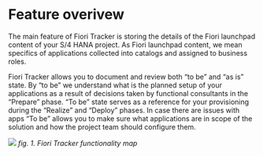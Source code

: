 # Feature overivew 

The main feature of Fiori Tracker is storing the details of the Fiori launchpad content of your S/4 HANA project. As Fiori launchpad content, we mean specifics of applications collected into catalogs and assigned to business roles. 

Fiori Tracker allows you to document and review both “to be” and “as is” state. By “to be” we understand what is the planned setup of your applications as a result of decisions taken by functional consultants in the “Prepare” phase. “To be” state serves as a reference for your provisioning during the “Realize” and “Deploy” phases. In case there are issues with apps “To be” allows you to make sure what applications are in scope of the solution and how the project team should configure them.

![](../res/fiori_tracker_main.png)
*fig. 1. Fiori Tracker functionality map*
